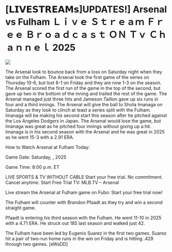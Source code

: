 # [𝗟𝗜𝗩𝗘𝗦𝗧𝗥𝗘𝗔𝗠𝘀]UPDATES!] Arsenal vs Fulham Ｌｉｖｅ Ｓｔｒｅａｍ Ｆｒｅｅ Ｂｒｏａｄｃａｓｔ ＯＮ Ｔｖ Ｃｈａｎｎｅｌ  2025  
  
  
[![](https://i.imgur.com/qSNzIqt.png)](https://movie.rssnews.media/DtDociA.php)  
  
The Arsenal look to bounce back from a loss on Saturday night when they take on the Fulham. The Arsenal took the first game of the series on Thursday 10-6, but lost 8-1 on Friday and they are now 1-3 on the season. The Arsenal scored the first run of the game in the top of the second, but gave up two in the bottom of the inning and trailed the rest of the game. The Arsenal managed just three hits and Jameson Taillon gave up six runs in four and a third innings. The Arsenal will give the ball to Shota Imanaga on Saturday as they look to clinch at least a series split with the Fulham. Imanaga will be making his second start this season after he pitched against the Los Angeles Dodgers in Japan. The Arsenal would lose the game, but Imanaga was great as he pitched four innings without giving up a hit. Imanaga is in his second season with the Arsenal and he was great in 2025 as he went 15-3 with a 2.91 ERA.

How to Watch Arsenal at Fulham Today:

Game Date: Saturday, , 2025

Game Time: 8:00 p.m. ET

LIVE SPORTS & TV WITHOUT CABLE
Start your free trial. No commitment. Cancel anytime.
Start Free Trial
TV: MLB.TV – Arsenal

Live stream the Arsenal at Fulham game on Fubo: Start your free trial now!

The Fulham will counter with Brandon Pfaadt as they try and win a second straight game.

Pfaadt is entering his third season with the Fulham. He went 11-10 in 2025 with a 4.71 ERA. He struck out 185 last season and walked just 42.

The Fulham have been led by Eugenio Suarez in the first two games. Suarez hit a pair of two-run home runs in the win on Friday and is hitting .429 through two games. [eWsDD]